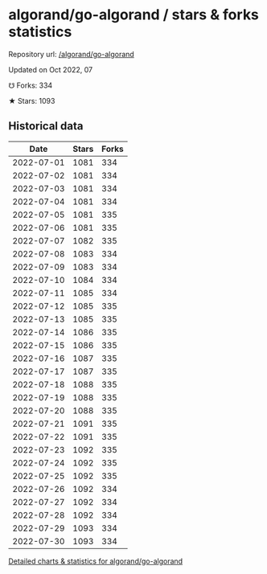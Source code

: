 # algorand/go-algorand / stars & forks statistics

Repository url: [/algorand/go-algorand](https://github.com/algorand/go-algorand)

Updated on Oct 2022, 07

☋ Forks: 334

★ Stars: 1093

## Historical data
| Date | Stars | Forks |
|------|-------|-------|
| 2022-07-01 | 1081 | 334 | 
| 2022-07-02 | 1081 | 334 | 
| 2022-07-03 | 1081 | 334 | 
| 2022-07-04 | 1081 | 334 | 
| 2022-07-05 | 1081 | 335 | 
| 2022-07-06 | 1081 | 335 | 
| 2022-07-07 | 1082 | 335 | 
| 2022-07-08 | 1083 | 334 | 
| 2022-07-09 | 1083 | 334 | 
| 2022-07-10 | 1084 | 334 | 
| 2022-07-11 | 1085 | 334 | 
| 2022-07-12 | 1085 | 335 | 
| 2022-07-13 | 1085 | 335 | 
| 2022-07-14 | 1086 | 335 | 
| 2022-07-15 | 1086 | 335 | 
| 2022-07-16 | 1087 | 335 | 
| 2022-07-17 | 1087 | 335 | 
| 2022-07-18 | 1088 | 335 | 
| 2022-07-19 | 1088 | 335 | 
| 2022-07-20 | 1088 | 335 | 
| 2022-07-21 | 1091 | 335 | 
| 2022-07-22 | 1091 | 335 | 
| 2022-07-23 | 1092 | 335 | 
| 2022-07-24 | 1092 | 335 | 
| 2022-07-25 | 1092 | 335 | 
| 2022-07-26 | 1092 | 334 | 
| 2022-07-27 | 1092 | 334 | 
| 2022-07-28 | 1092 | 334 | 
| 2022-07-29 | 1093 | 334 | 
| 2022-07-30 | 1093 | 334 | 


[Detailed charts & statistics for algorand/go-algorand](https://reviewgithub.com/rep/algorand/go-algorand)
